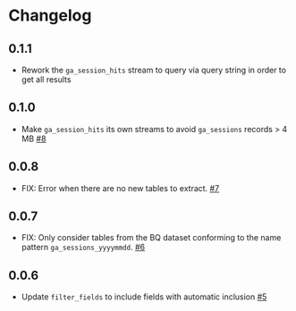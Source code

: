 # Changelog

## 0.1.1
  * Rework the `ga_session_hits` stream to query via query string in order to get all results

## 0.1.0
  * Make `ga_session_hits` its own streams to avoid `ga_sessions` records > 4 MB [#8](https://github.com/stitchdata/tap-ga360/pull/8)

## 0.0.8
  * FIX: Error when there are no new tables to extract. [#7](https://github.com/stitchdata/tap-ga360/pull/7)

## 0.0.7
  * FIX: Only consider tables from the BQ dataset conforming to the name pattern `ga_sessions_yyyymmdd`. [#6](https://github.com/stitchdata/tap-ga360/pull/6)

## 0.0.6
  * Update `filter_fields` to include fields with automatic inclusion [#5](https://github.com/stitchdata/tap-ga360/pull/5)
